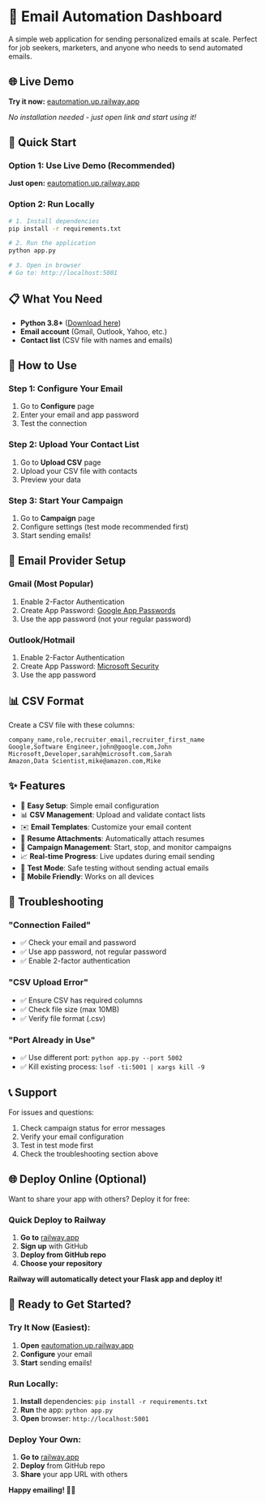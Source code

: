 # 📧 Email Automation Dashboard

A simple web application for sending personalized emails at scale. Perfect for job seekers, marketers, and anyone who needs to send automated emails.

## 🌐 **Live Demo**
**Try it now:** [eautomation.up.railway.app](https://eautomation.up.railway.app)

*No installation needed - just open link and start using it!*

## 🚀 Quick Start

### Option 1: Use Live Demo (Recommended)
**Just open:** [eautomation.up.railway.app](https://eautomation.up.railway.app)

### Option 2: Run Locally
```bash
# 1. Install dependencies
pip install -r requirements.txt

# 2. Run the application
python app.py

# 3. Open in browser
# Go to: http://localhost:5001
```

## 📋 What You Need

- **Python 3.8+** ([Download here](https://python.org))
- **Email account** (Gmail, Outlook, Yahoo, etc.)
- **Contact list** (CSV file with names and emails)

## 🎯 How to Use

### Step 1: Configure Your Email
1. Go to **Configure** page
2. Enter your email and app password
3. Test the connection

### Step 2: Upload Your Contact List
1. Go to **Upload CSV** page
2. Upload your CSV file with contacts
3. Preview your data

### Step 3: Start Your Campaign
1. Go to **Campaign** page
2. Configure settings (test mode recommended first)
3. Start sending emails!

## 📧 Email Provider Setup

### Gmail (Most Popular)
1. Enable 2-Factor Authentication
2. Create App Password: [Google App Passwords](https://myaccount.google.com/apppasswords)
3. Use the app password (not your regular password)

### Outlook/Hotmail
1. Enable 2-Factor Authentication
2. Create App Password: [Microsoft Security](https://account.microsoft.com/security)
3. Use the app password

## 📊 CSV Format

Create a CSV file with these columns:

```csv
company_name,role,recruiter_email,recruiter_first_name
Google,Software Engineer,john@google.com,John
Microsoft,Developer,sarah@microsoft.com,Sarah
Amazon,Data Scientist,mike@amazon.com,Mike
```

## ✨ Features

- 🎯 **Easy Setup**: Simple email configuration
- 📊 **CSV Management**: Upload and validate contact lists
- ✉️ **Email Templates**: Customize your email content
- 📄 **Resume Attachments**: Automatically attach resumes
- 🚀 **Campaign Management**: Start, stop, and monitor campaigns
- 📈 **Real-time Progress**: Live updates during email sending
- 🧪 **Test Mode**: Safe testing without sending actual emails
- 📱 **Mobile Friendly**: Works on all devices

## 🔧 Troubleshooting

### "Connection Failed"
- ✅ Check your email and password
- ✅ Use app password, not regular password
- ✅ Enable 2-factor authentication

### "CSV Upload Error"
- ✅ Ensure CSV has required columns
- ✅ Check file size (max 10MB)
- ✅ Verify file format (.csv)

### "Port Already in Use"
- ✅ Use different port: `python app.py --port 5002`
- ✅ Kill existing process: `lsof -ti:5001 | xargs kill -9`

## 📞 Support

For issues and questions:
1. Check campaign status for error messages
2. Verify your email configuration
3. Test in test mode first
4. Check the troubleshooting section above

## 🌐 Deploy Online (Optional)

Want to share your app with others? Deploy it for free:

### Quick Deploy to Railway
1. **Go to** [railway.app](https://railway.app)
2. **Sign up** with GitHub
3. **Deploy from GitHub repo**
4. **Choose your repository**

**Railway will automatically detect your Flask app and deploy it!**

## 🎉 Ready to Get Started?

### Try It Now (Easiest):
1. **Open** [eautomation.up.railway.app](https://eautomation.up.railway.app)
2. **Configure** your email
3. **Start** sending emails!

### Run Locally:
1. **Install** dependencies: `pip install -r requirements.txt`
2. **Run** the app: `python app.py`
3. **Open** browser: `http://localhost:5001`

### Deploy Your Own:
1. **Go to** [railway.app](https://railway.app)
2. **Deploy** from GitHub repo
3. **Share** your app URL with others

**Happy emailing! 📧✨**